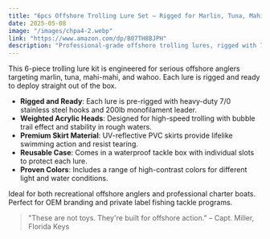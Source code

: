 ```yaml
---
title: "6pcs Offshore Trolling Lure Set – Rigged for Marlin, Tuna, Mahi"
date: 2025-05-08
image: "/images/chpa4-2.webp"
link: "https://www.amazon.com/dp/B07TH8BJPH"
description: "Professional-grade offshore trolling lures, rigged with 7/0 stainless hooks for big game fishing."
---
```


This 6-piece trolling lure kit is engineered for serious offshore anglers targeting marlin, tuna, mahi-mahi, and wahoo. Each lure is rigged and ready to deploy straight out of the box.

- **Rigged and Ready**: Each lure is pre-rigged with heavy-duty 7/0 stainless steel hooks and 200lb monofilament leader.
- **Weighted Acrylic Heads**: Designed for high-speed trolling with bubble trail effect and stability in rough waters.
- **Premium Skirt Material**: UV-reflective PVC skirts provide lifelike swimming action and resist tearing.
- **Reusable Case**: Comes in a waterproof tackle box with individual slots to protect each lure.
- **Proven Colors**: Includes a range of high-contrast colors for different light and water conditions.

Ideal for both recreational offshore anglers and professional charter boats. Perfect for OEM branding and private label fishing tackle programs.

> "These are not toys. They're built for offshore action." – Capt. Miller, Florida Keys


